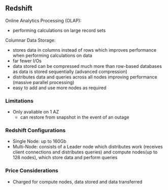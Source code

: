 ## Redshift

Online Analytics Processing (OLAP):
- performing calculations on large record sets

Columnar Data Storage:
- stores data in columns instead of rows which improves performance when performing calculations on data
- far fewer I/Os
- data stored can be compressed much more than row-based databases as data is stored sequentially (advanced compression)
- distributes data and queries across all nodes improving performance (massive parallel processing)
- easy to add and use more nodes as required

### Limitations

- Only avaliable on 1 AZ
    + can restore from snapshot in the event of an outage

### Redshift Configurations

- Single Node: up to 160Gb
- Multi-Node: consists of a Leader node which distributes work (receives client connections and distributes queries) and compute nodes(up to 128 nodes), which store data  and perform queries

### Price Considerations

- Charged for compute nodes, data stored and data transferred